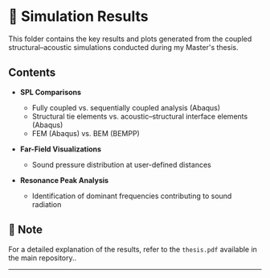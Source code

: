 # 📂 Simulation Results

This folder contains the key results and plots generated from the coupled structural–acoustic simulations conducted during my Master's thesis.

## Contents
- **SPL Comparisons**  
  - Fully coupled vs. sequentially coupled analysis (Abaqus)
  - Structural tie elements vs. acoustic–structural interface elements (Abaqus)
  - FEM (Abaqus) vs. BEM (BEMPP)

- **Far-Field Visualizations**  
  - Sound pressure distribution at user-defined distances

- **Resonance Peak Analysis**  
  - Identification of dominant frequencies contributing to sound radiation

## 📌 Note
For a detailed explanation of the results, refer to the `thesis.pdf` available in the main repository..  

---

